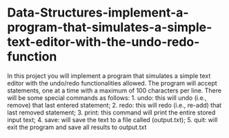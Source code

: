 # Data-Structures-implement-a-program-that-simulates-a-simple-text-editor-with-the-undo-redo-function
In this project you will implement a program that simulates a simple text editor with the undo/redo functionalities allowed. The program will  accept statements, one at a time with a maximum of 100 characters per  line.  There will be some special commands as follows: 1. undo: this will undo (i.e., remove) that last entered statement; 2. redo: this will redo (i.e., re-add) that last removed statement; 3. print: this command will print the entire stored input text; 4. save: will save the text to a file called (output.txt); 5. quit: will exit the program and save all results to output.txt
